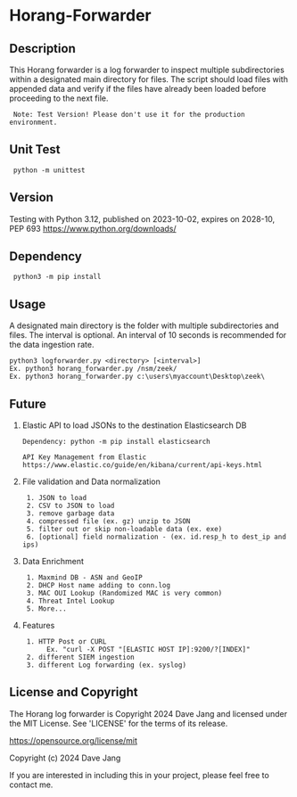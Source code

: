 # Horang-Forwarder

## Description

This Horang forwarder is a log forwarder to inspect multiple subdirectories within a designated main directory for files. The script should load files with appended data and verify if the files have already been loaded before proceeding to the next file.

     Note: Test Version! Please don't use it for the production environment.

## Unit Test

     python -m unittest

## Version

Testing with Python 3.12, published on 2023-10-02, expires on 2028-10, PEP 693
     https://www.python.org/downloads/

## Dependency

     python3 -m pip install

## Usage

A designated main directory is the folder with multiple subdirectories and files.
The interval is optional. An interval of 10 seconds is recommended for the data ingestion rate.

    python3 logforwarder.py <directory> [<interval>]
    Ex. python3 horang_forwarder.py /nsm/zeek/
    Ex. python3 horang_forwarder.py c:\users\myaccount\Desktop\zeek\

## Future

1. Elastic API to load JSONs to the destination Elasticsearch DB

       Dependency: python -m pip install elasticsearch
   
       API Key Management from Elastic
       https://www.elastic.co/guide/en/kibana/current/api-keys.html
3. File validation and Data normalization

        1. JSON to load
        2. CSV to JSON to load
        3. remove garbage data
        4. compressed file (ex. gz) unzip to JSON
        5. filter out or skip non-loadable data (ex. exe)
        6. [optional] field normalization - (ex. id.resp_h to dest_ip and ips)

4. Data Enrichment

        1. Maxmind DB - ASN and GeoIP
        2. DHCP Host name adding to conn.log
        3. MAC OUI Lookup (Randomized MAC is very common)
        4. Threat Intel Lookup
        5. More...

6. Features

        1. HTTP Post or CURL
             Ex. "curl -X POST "[ELASTIC HOST IP]:9200/?[INDEX]" 
        2. different SIEM ingestion
        3. different Log forwarding (ex. syslog)

## License and Copyright

The Horang log forwarder is Copyright 2024 Dave Jang and licensed under the MIT License. See 'LICENSE' for the terms of its release.

https://opensource.org/license/mit

Copyright (c) 2024 Dave Jang

If you are interested in including this in your project, please feel free to contact me.

